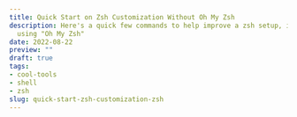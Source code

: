 ```yaml
---
title: Quick Start on Zsh Customization Without Oh My Zsh
description: Here's a quick few commands to help improve a zsh setup, including one without
  using "Oh My Zsh"
date: 2022-08-22
preview: ""
draft: true
tags:
- cool-tools
- shell
- zsh
slug: quick-start-zsh-customization-zsh
---
```

